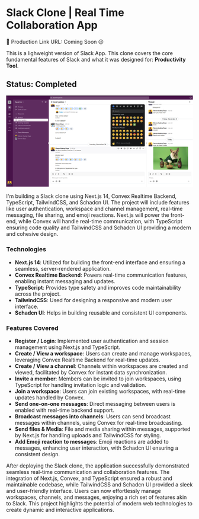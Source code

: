 # Slack Clone | Real Time Collaboration App

🔗 Production Link URL: Coming Soon 😉

This is a lighweight version of Slack App. This clone covers the core fundamental features of Slack and what it was designed for: **Productivity Tool**.

## Status: Completed

![Alt text](public/workspace-page.png)

I'm building a Slack clone using Next.js 14, Convex Realtime Backend, TypeScript, TailwindCSS, and Schadcn UI. The project will include features like user authentication, workspace and channel management, real-time messaging, file sharing, and emoji reactions. Next.js will power the front-end, while Convex will handle real-time communication, with TypeScript ensuring code quality and TailwindCSS and Schadcn UI providing a modern and cohesive design.

### Technologies

- **Next.js 14**: Utilized for building the front-end interface and ensuring a seamless, server-rendered application.
- **Convex Realtime Backend**: Powers real-time communication features, enabling instant messaging and updates.
- **TypeScript**: Provides type safety and improves code maintainability across the project.
- **TailwindCSS**: Used for designing a responsive and modern user interface.
- **Schadcn UI**: Helps in building reusable and consistent UI components.

### Features Covered

- **Register / Login**: Implemented user authentication and session management using Next.js and TypeScript.
- **Create / View a workspace**: Users can create and manage workspaces, leveraging Convex Realtime Backend for real-time updates.
- **Create / View a channel**: Channels within workspaces are created and viewed, facilitated by Convex for instant data synchronization.
- **Invite a member**: Members can be invited to join workspaces, using TypeScript for handling invitation logic and validation.
- **Join a workspace**: Users can join existing workspaces, with real-time updates handled by Convex.
- **Send one-on-one messages**: Direct messaging between users is enabled with real-time backend support.
- **Broadcast messages into channels**: Users can send broadcast messages within channels, using Convex for real-time broadcasting.
- **Send files & Media**: File and media sharing within messages, supported by Next.js for handling uploads and TailwindCSS for styling.
- **Add Emoji reaction to messages**: Emoji reactions are added to messages, enhancing user interaction, with Schadcn UI ensuring a consistent design.

After deploying the Slack clone, the application successfully demonstrated seamless real-time communication and collaboration features. The integration of Next.js, Convex, and TypeScript ensured a robust and maintainable codebase, while TailwindCSS and Schadcn UI provided a sleek and user-friendly interface. Users can now effortlessly manage workspaces, channels, and messages, enjoying a rich set of features akin to Slack. This project highlights the potential of modern web technologies to create dynamic and interactive applications.
